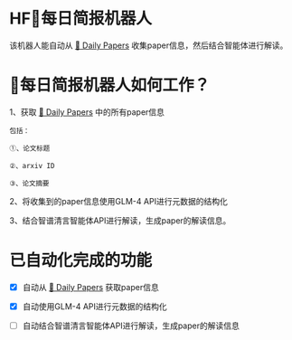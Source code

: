 # HF🤗每日简报机器人

该机器人能自动从 [🤗 Daily Papers](https://huggingface.co/papers) 收集paper信息，然后结合智能体进行解读。

# 🤗每日简报机器人如何工作？

1、获取 [🤗 Daily Papers](https://huggingface.co/papers) 中的所有paper信息

    包括：

    ①、论文标题

    ②、arxiv ID

    ③、论文摘要

2、将收集到的paper信息使用GLM-4 API进行元数据的结构化

3、结合智谱清言智能体API进行解读，生成paper的解读信息。

# 已自动化完成的功能

- [x] 自动从 [🤗 Daily Papers](https://huggingface.co/papers) 获取paper信息

- [x] 自动使用GLM-4 API进行元数据的结构化

- [ ] 自动结合智谱清言智能体API进行解读，生成paper的解读信息


